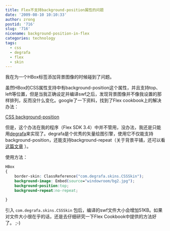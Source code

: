 ```yaml
---
title: Flex不支持background-position属性的问题
date: '2009-08-10 10:10:33'
author: zrong
postid: '716'
slug: '716'
nicename: background-position-in-flex
categories: technology
tags:
  - css
  - degrafa
  - flex
  - skin
---
```


我在为一个HBox标签添加背景图像的时候碰到了问题。  

虽然HBox的CSS属性支持中有background-position这个属性，并且支持top、left等位置，但是当我正确设定并编译swf之后，发现背景图像并不像我设置的那样排列，反而没什么变化。google了一下资料，找到了Flex cookbook上的解决办法：  

[CSS background-position](http://www.adobe.com/cfusion/communityengine/index.cfm?event=showdetails&postId=10404&productId=2&loc=en_US)  

但是，这个办法在我的程序（Flex SDK 3.4）中并不管用，没办法，我还是只能用[degrafa](http://www.degrafa.org/)来实现了。degrafa是个优秀的矢量绘图引擎，使用它不仅能支持background-position，还能支持background-repeat（关于背景平铺，还可以看 [这篇文章](http://blog.zengrong.net/post/706.html) ）。  

使用方法：

``` css
HBox
{
    border-skin: ClassReference("com.degrafa.skins.CSSSkin");
    background-image: Embed(source="windowroom/bg2.jpg");
    background-position:top;
    background-repeat:no-repeat;
    
}
```

引入 `com.degrafa.skins.CSSSkin` 包后，编译的swf文件大小会增加51KB。如果对文件大小很在乎的话，还是去仔细研究一下Flex Cookbook中提供的方法好了。 ;-)

